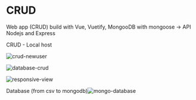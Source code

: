 # CRUD

Web app (CRUD) build with Vue, Vuetify,  MongooDB with mongoose -> API Nodejs and Express

CRUD - Local host


![crud-newuser](https://user-images.githubusercontent.com/63011887/172740633-3b81af10-ecc7-4726-bad3-b3c871f800ae.png)

 
![database-crud](https://user-images.githubusercontent.com/63011887/172740654-ccb4c740-665e-4c09-b5a8-69a45202bdab.png)

![responsive-view](https://user-images.githubusercontent.com/63011887/172740666-f5cb8031-8155-48fc-ab74-6809561fa7d8.png)

Database (from csv to mongodb)![mongo-database](https://user-images.githubusercontent.com/63011887/172740735-a78dfa89-b9b8-45d8-bf7f-95bde2409a63.png)

